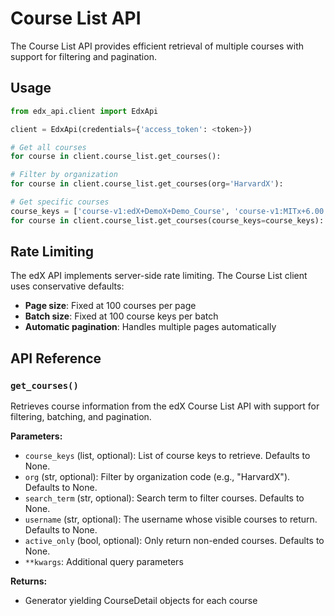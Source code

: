 # Course List API

The Course List API provides efficient retrieval of multiple courses with support for filtering and pagination.

## Usage

```python
from edx_api.client import EdxApi

client = EdxApi(credentials={'access_token': <token>})

# Get all courses
for course in client.course_list.get_courses():

# Filter by organization
for course in client.course_list.get_courses(org='HarvardX'):

# Get specific courses
course_keys = ['course-v1:edX+DemoX+Demo_Course', 'course-v1:MITx+6.00.1x+3T2015']
for course in client.course_list.get_courses(course_keys=course_keys):
```

## Rate Limiting

The edX API implements server-side rate limiting. The Course List client uses conservative defaults:
- **Page size**: Fixed at 100 courses per page
- **Batch size**: Fixed at 100 course keys per batch
- **Automatic pagination**: Handles multiple pages automatically

## API Reference

### `get_courses()`

Retrieves course information from the edX Course List API with support for filtering, batching, and pagination.

**Parameters:**
- `course_keys` (list, optional): List of course keys to retrieve. Defaults to None.
- `org` (str, optional): Filter by organization code (e.g., "HarvardX"). Defaults to None.
- `search_term` (str, optional): Search term to filter courses. Defaults to None.
- `username` (str, optional): The username whose visible courses to return. Defaults to None.
- `active_only` (bool, optional): Only return non-ended courses. Defaults to None.
- `**kwargs`: Additional query parameters

**Returns:**
- Generator yielding CourseDetail objects for each course
